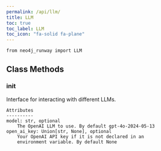 ```yaml
---
permalink: /api/llm/
title: LLM
toc: true
toc_label: LLM
toc_icon: "fa-solid fa-plane"
---
```


    from neo4j_runway import LLM




## Class Methods


### __init__
Interface for interacting with different LLMs.

    Attributes
    ----------
    model: str, optional
        The OpenAI LLM to use. By default gpt-4o-2024-05-13
    open_ai_key: Union[str, None], optional
        Your OpenAI API key if it is not declared in an
        environment variable. By default None

